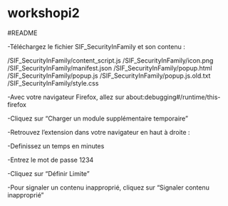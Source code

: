# workshopi2
#README

-Téléchargez le fichier SIF_SecurityInFamily et son contenu :  

/SIF_SecurityInFamily/content_script.js 
/SIF_SecurityInFamily/icon.png 
/SIF_SecurityInFamily/manifest.json 
/SIF_SecurityInFamily/popup.html 
/SIF_SecurityInFamily/popup.js 
/SIF_SecurityInFamily/popup.js.old.txt 
/SIF_SecurityInFamily/style.css 

-Avec votre navigateur Firefox, allez sur about:debugging#/runtime/this-firefox 

-Cliquez sur “Charger un module supplémentaire temporaire” 

-Retrouvez l’extension dans votre navigateur en haut à droite :  

-Definissez un temps en minutes 

-Entrez le mot de passe 1234 

-Cliquez sur “Définir Limite” 

-Pour signaler un contenu inapproprié, cliquez sur “Signaler contenu inapproprié” 
